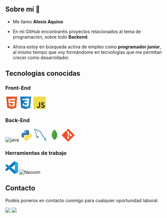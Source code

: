 
## Sobre mí 🖖

+ Me llamo **Alexis Aquino**
+ En mi GitHub encontraréis proyectos relacionados al tema de programación, sobre todo **Backend**.

+ Ahora estoy en búsqueda activa de empleo como **programador junior**, al mismo tiempo que voy formándome en tecnologías que me permitan crecer como desarrollador.

## Tecnologías conocidas
### Front-End
<div>
  <img width="40" height="40" alt="HTML5" title="HTML5" src="https://raw.githubusercontent.com/devicons/devicon/1119b9f84c0290e0f0b38982099a2bd027a48bf1/icons/html5/html5-original.svg">
  <img width="40" height="40" alt="CSS3" title="CSS3" src="https://raw.githubusercontent.com/devicons/devicon/1119b9f84c0290e0f0b38982099a2bd027a48bf1/icons/css3/css3-original.svg">
  <img width="40" height="40" alt="JavaScript" title="JavaScript" src="https://raw.githubusercontent.com/devicons/devicon/1119b9f84c0290e0f0b38982099a2bd027a48bf1/icons/javascript/javascript-original.svg">
</div>

### Back-End
<div>
  <img width="40" height="40" alt="java" title="Java" src="https://th.bing.com/th/id/R.62ad27bf6fb5f0c825c28b847c482b8a?rik=g3xhsobIYb1N9A&riu=http%3a%2f%2fprogrammingwebs.mono.net%2fupl%2fwebsite%2fjava-programming-has-its-own-formation-and-programming-pattern%2fJavaProgramToCalculateLinesOfCode273x5000.png&ehk=Pmwzys9fzShMIFEFAN%2fB%2bhmI0kjltdpGLtK7IwLc1ig%3d&risl=&pid=ImgRaw&r=0" >
  <img width="40" height="40" alt="Python" title="Python" src="https://raw.githubusercontent.com/devicons/devicon/1119b9f84c0290e0f0b38982099a2bd027a48bf1/icons/python/python-original.svg">
  <img width="40" height="40" alt="MySQL" title="MySQL" src="https://raw.githubusercontent.com/devicons/devicon/1119b9f84c0290e0f0b38982099a2bd027a48bf1/icons/mysql/mysql-original.svg">
  <img width="40" height="40" alt="MongoDB" title="MongoDB" src="https://raw.githubusercontent.com/devicons/devicon/1119b9f84c0290e0f0b38982099a2bd027a48bf1/icons/mongodb/mongodb-original.svg">
  <img width="40" height="40" alt="Git" title="Git" src="https://raw.githubusercontent.com/devicons/devicon/1119b9f84c0290e0f0b38982099a2bd027a48bf1/icons/git/git-original.svg">
  
</div>

### Herramientas de trabajo
<div>
  <img width="40" height="40" alt="Visual Studio Code" title="Visual Studio Code" src="https://raw.githubusercontent.com/devicons/devicon/1119b9f84c0290e0f0b38982099a2bd027a48bf1/icons/vscode/vscode-original.svg">
  <img width="40" height="40" alt="Neovim" title="Neovim" src="https://upload.wikimedia.org/wikipedia/commons/3/3a/Neovim-mark.svg">
</div>

## Contacto
Podéis poneros en contacto conmigo para cualquier oportunidad laboral:
<div style=display: flex; align-items: center; gap: .5em;>
  <a target="_blank" href="https://www.linkedin.com/in/alexis-aquino-miranda-053b0a252/"><img width="40" src="https://cdn.jsdelivr.net/gh/devicons/devicon/icons/linkedin/linkedin-original.svg" /></a>
  <a href="mailto:alexaquinomiranda@gmail.com"><img height="40" src="https://upload.wikimedia.org/wikipedia/commons/7/7e/Gmail_icon_%282020%29.svg"/></a>
</div>

<!--
**AlexAquinoMiranda/** is a ✨ _special_ ✨ repository because its `README.md` (this file) appears on your GitHub profile.

Here are some ideas to get you started:

- 🔭 I’m currently working on ...
- 🌱 I’m currently learning ...
- 👯 I’m looking to collaborate on ...
- 🤔 I’m looking for help with ...
- 💬 Ask me about ...
- 📫 How to reach me: ...
- 😄 Pronouns: ...
- ⚡ Fun fact: ...
-->
